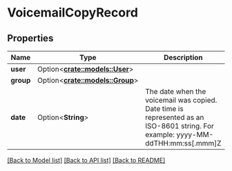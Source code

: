 # VoicemailCopyRecord

## Properties

Name | Type | Description | Notes
------------ | ------------- | ------------- | -------------
**user** | Option<[**crate::models::User**](User.md)> |  | [optional]
**group** | Option<[**crate::models::Group**](Group.md)> |  | [optional]
**date** | Option<**String**> | The date when the voicemail was copied. Date time is represented as an ISO-8601 string. For example: yyyy-MM-ddTHH:mm:ss[.mmm]Z | [optional][readonly]

[[Back to Model list]](../README.md#documentation-for-models) [[Back to API list]](../README.md#documentation-for-api-endpoints) [[Back to README]](../README.md)


